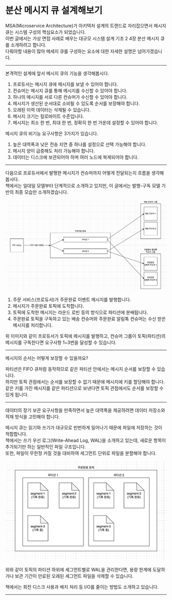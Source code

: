 # 분산 메시지 큐 설계해보기

MSA(Microservice Architecture)가 아키텍처 설계의 트랜드로 자리잡으면서 메시지 큐는 시스템 구성의 핵심요소가 되었습니다.    
이번 글에서는 가상 면접 사례로 배우는 대규모 시스템 설계 기초 2 4장 분산 메시지 큐를 소개하려고 합니다.  
다뤄야할 내용이 많아 메세지 큐를 구성하는 요소에 대한 자세한 설명은 넘어가겠습니다.  

---

본격적인 설계에 앞서 메시지 큐의 기능을 생각해봅시다.

1. 프로듀서는 메시지 큐에 메시지를 보낼 수 있어야 합니다.
2. 컨슈머는 메시지 큐를 통해 메시지를 수신할 수 있어야 합니다.
3. 하나의 메시지를 서로 다른 컨슈머가 수신할 수 있어야 합니다.
4. 메시지가 생산된 순서대로 소비될 수 있도록 순서를 보장해야 합니다.
5. 오래된 이력 데이터는 삭제될 수 있습니다.
6. 메시지 크기는 킬로바이트 수준입니다.
7. 메시지는 최소 한 번, 최대 한 번, 정확히 한 번 가운데 설정할 수 있어야 합니다.

메시지 큐의 비기능 요구사항은 3가지가 있습니다.

1. 높은 대역폭과 낮은 전송 지연 중 하나를 설정으로 선택 가능해야 합니다.
2. 메시지 양이 급증해도 처리 가능해야 합니다.
3. 데이터는 디스크에 보관되어야 하며 여러 노드에 복제되어야 합니다.

----

다음으로 프로듀서에서 발행한 메시지가 컨슈머까지 어떻게 전달되는지 흐름을 생각해봅시다.  
책에서는 일대일 모델부터 단계적으로 소개하고 있지만, 이 글에서는 발행-구독 모델 기반의 최종 모습만 소개하겠습니다.  

![메시지큐-흐름.png](..%2F..%2Fstatic%2Fimages%2F%EB%B6%84%EC%82%B0-%EB%A9%94%EC%8B%9C%EC%A7%80-%ED%81%90%2F%EB%A9%94%EC%8B%9C%EC%A7%80%ED%81%90-%ED%9D%90%EB%A6%84.png)

1. 주문 서비스(프로듀서)가 주문완료 이벤트 메시지를 발행합니다.
2. 메시지가 주문완료 토픽에 도착합니다.
3. 토픽에 도착한 메시지는 라운드 로빈 등의 방식으로 파티션에 분배됩니다.
4. 주문완료 토픽을 구독하고 있는 배송 컨슈머와 주문완료 알림톡 컨슈머는 수신 받은 메시지를 처리합니다.

위 이미지와 같이 프로듀서가 토픽에 메시지를 발행하고, 컨슈머 그룹이 토픽(파티션)의 메시지를 구독한다면 요구사항 1~3번을 달성할 수 있습니다.  

----

메시지의 순서는 어떻게 보장할 수 있을까요?  

파티션은 FIFO 큐처럼 동작하므로 같은 파티션 안에서는 메시지 순서를 보장할 수 있습니다.  
하지만 토픽 관점에서는 순서를 보장할 수 없기 때문에 메시지에 키를 할당해야 합니다.  
같은 키를 가진 메시지를 같은 파티션으로 보낸다면 토픽 관점에서도 순서를 보장할 수 있게 됩니다.  

----

데이터의 장기 보관 요구사항을 만족하면서 높은 대역폭을 제공하려면 데이터 저장소와 적재 방식을 고민해야 합니다.  

메시지 큐는 읽기와 쓰기가 대규모로 빈번하게 일어나기 때문에 파일에 저장하는 것이 적합합니다.  
책에서는 쓰기 우선 로그(Write-Ahead Log, WAL)을 소개하고 있는데, 새로운 항목이 추가되기만 하는 일반적인 파일 구조입니다.  
또한, 파일이 무한정 커질 것을 대비하여 세그먼트 단위로 파일을 분할해야 합니다.  

![메시지큐-저장방식.png](..%2F..%2Fstatic%2Fimages%2F%EB%B6%84%EC%82%B0-%EB%A9%94%EC%8B%9C%EC%A7%80-%ED%81%90%2F%EB%A9%94%EC%8B%9C%EC%A7%80%ED%81%90-%EC%A0%80%EC%9E%A5%EB%B0%A9%EC%8B%9D.png)

위와 같이 토픽의 파티션 하위에 세그먼트별로 WAL을 관리한다면, 용량 한계에 도달하거나 보관 기간이 만료된 오래된 세그먼트 파일을 삭제할 수 있습니다.  

책에서는 회전 디스크 사용과 배치 처리 등 I/O를 줄이는 방법도 소개하고 있습니다.  

----
